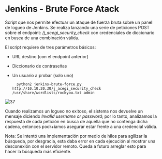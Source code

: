 # Jenkins - Brute Force Atack

Script que nos permite efectuar un ataque de fuerza bruta sobre un panel de logueo de Jenkins. Se realiza lanzando una serie de peticiones POST sobre el endpoint: */j_acegi_security_check* con credenciales de diccionario en busca de una combinación válida.

El script requiere de tres parámetros básicos:
- URL destino (con el endpoint anterior)
- Diccionario de contraseñas
- Un usuario a probar (solo uno)

		python2 jenkins-brute-force.py http://10.10.20.30/j_acegi_security_check /usr/share/wordlists/rockyou.txt admin

![37](https://user-images.githubusercontent.com/25083316/178154558-91cb3289-cf99-4c57-bf4e-e5acac6334c7.png)

Cuando realizamos un logueo no exitoso, el sistema nos devuelve un mensaje diciendo *Invalid username or password*; por lo tanto, analizamos la respuesta de cada petición en busca de aquella que no contenga dicha cadena, entonces podr+iamos asegurar estar frente a una credencial válida.

Nota: Se intentó una implementación por medio de hilos para agilizar la búsqueda, por desgracia, esta daba error en cada ejecución al mostrar una desconexión con el servidor remoto. Queda a futuro arreglar esto para hacer la búsqueda más eficiente.
